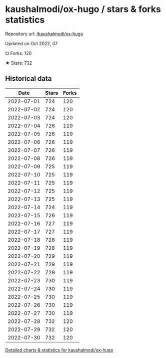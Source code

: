 # kaushalmodi/ox-hugo / stars & forks statistics

Repository url: [/kaushalmodi/ox-hugo](https://github.com/kaushalmodi/ox-hugo)

Updated on Oct 2022, 07

☋ Forks: 120

★ Stars: 732

## Historical data
| Date | Stars | Forks |
|------|-------|-------|
| 2022-07-01 | 724 | 120 | 
| 2022-07-02 | 724 | 120 | 
| 2022-07-03 | 724 | 120 | 
| 2022-07-04 | 726 | 119 | 
| 2022-07-05 | 726 | 119 | 
| 2022-07-06 | 726 | 119 | 
| 2022-07-07 | 726 | 119 | 
| 2022-07-08 | 726 | 119 | 
| 2022-07-09 | 725 | 119 | 
| 2022-07-10 | 725 | 119 | 
| 2022-07-11 | 725 | 119 | 
| 2022-07-12 | 725 | 119 | 
| 2022-07-13 | 725 | 119 | 
| 2022-07-14 | 724 | 119 | 
| 2022-07-15 | 726 | 119 | 
| 2022-07-16 | 727 | 119 | 
| 2022-07-17 | 727 | 119 | 
| 2022-07-18 | 728 | 119 | 
| 2022-07-19 | 728 | 119 | 
| 2022-07-20 | 729 | 119 | 
| 2022-07-21 | 729 | 119 | 
| 2022-07-22 | 729 | 119 | 
| 2022-07-23 | 730 | 119 | 
| 2022-07-24 | 730 | 119 | 
| 2022-07-25 | 730 | 119 | 
| 2022-07-26 | 730 | 119 | 
| 2022-07-27 | 730 | 119 | 
| 2022-07-28 | 732 | 120 | 
| 2022-07-29 | 732 | 120 | 
| 2022-07-30 | 732 | 120 | 


[Detailed charts & statistics for kaushalmodi/ox-hugo](https://reviewgithub.com/rep/kaushalmodi/ox-hugo)
